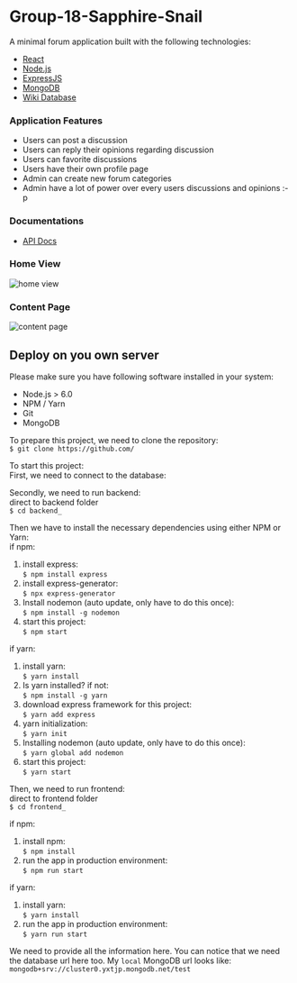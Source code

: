 # Group-18-Sapphire-Snail

A minimal forum application built with the following technologies:
* [React](https://facebook.github.io/react/)
* [Node.js](https://nodejs.org/)
* [ExpressJS](https://expressjs.com/)
* [MongoDB](https://www.mongodb.com/)
* [Wiki Database](    )

### Application Features
* Users can post a discussion
* Users can reply their opinions regarding discussion
* Users can favorite discussions
* Users have their own profile page
* Admin can create new forum categories
* Admin have a lot of power over every users discussions and opinions :-p

### Documentations
* [API Docs]()

### Home View
![home view]((./Readme_Pics/Homepage_View.gif))

### Content Page
![content page]()

## Deploy on you own server

Please make sure you have following software installed in your system:
* Node.js > 6.0
* NPM / Yarn
* Git
* MongoDB

To prepare this project, we need to clone the repository:<br>
`$ git clone https://github.com/`

To start this project:<br>
First, we need to connect to the database:

Secondly, we need to run backend:<br>
direct to backend folder<br>
`$ cd backend_`

Then we have to install the necessary dependencies using either NPM or Yarn:<br>
if npm:
1. install express:<br>
`$ npm install express`
2. install express-generator:<br>
`$ npx express-generator`
3. Install nodemon (auto update, only have to do this once):<br>
`$ npm install -g nodemon`
4. start this project:<br>
`$ npm start`

if yarn:<br>
1. install yarn:<br>
`$ yarn install`
2. Is yarn installed? if not:<br>
`$ npm install -g yarn`
3. download express framework for this project:<br>
`$ yarn add express`
4. yarn initialization:<br>
`$ yarn init`
5. Installing nodemon (auto update, only have to do this once):<br>
`$ yarn global add nodemon`
6. start this project:<br>
`$ yarn start`

Then, we need to run frontend:<br>
direct to frontend folder<br>
`$ cd frontend_`

if npm:<br>
1. install npm:<br>
`$ npm install`
2. run the app in production environment:<br>
    `$ npm run start`

if yarn:<br>
1. install yarn:<br>
`$ yarn install`
2. run the app in production environment:<br>
`$ yarn run start`


We need to provide all the information here. You can notice that we need the database url here too. My `local` MongoDB url looks like:<br>
`mongodb+srv://cluster0.yxtjp.mongodb.net/test`

